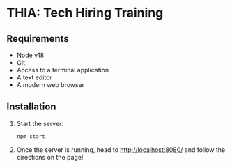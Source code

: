 # THIA: Tech Hiring Training

## Requirements

- Node v18
- Git
- Access to a terminal application
- A text editor
- A modern web browser

## Installation

1. Start the server:

    ```bash
    npm start
    ```

2. Once the server is running, head to [http://localhost:8080/](http://localhost:8080/) and follow the directions on the page!
